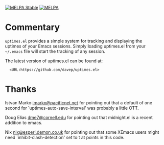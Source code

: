 [![MELPA Stable](https://stable.melpa.org/packages/uptimes-badge.svg)](https://stable.melpa.org/#/uptimes)
[![MELPA](https://melpa.org/packages/uptimes-badge.svg)](https://melpa.org/#/uptimes)

# Commentary

`uptimes.el` provides a simple system for tracking and displaying the
uptimes of your Emacs sessions. Simply loading uptimes.el from your
`~/.emacs` file will start the tracking of any session.

The latest version of uptimes.el can be found at:

```
  <URL:https://github.com/davep/uptimes.el>
```

# Thanks

Istvan Marko <imarko@pacificnet.net> for pointing out that a default of one
second for `uptimes-auto-save-interval' was probably a little OTT.

Doug Elias <dme7@cornell.edu> for pointing out that midnight.el is a recent
addition to emacs.

Nix <nix@esperi.demon.co.uk> for pointing out that some XEmacs users might
need `inhibit-clash-detection' set to t at points in this code.
